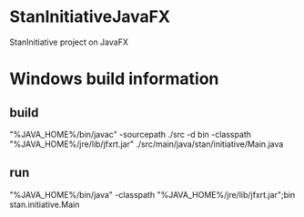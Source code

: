 # StanInitiativeJavaFX
StanInitiative project on JavaFX

# Windows build information
## build
"%JAVA_HOME%/bin/javac" -sourcepath ./src -d bin -classpath "%JAVA_HOME%/jre/lib/jfxrt.jar" ./src/main/java/stan/initiative/Main.java
## run
"%JAVA_HOME%/bin/java" -classpath "%JAVA_HOME%/jre/lib/jfxrt.jar";bin stan.initiative.Main